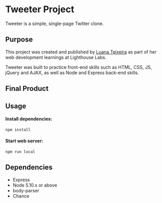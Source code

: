# Tweeter Project

Tweeter is a simple, single-page Twitter clone. 

## Purpose

This project was created and published by [Luana Teixeira](www.luana-teixeira.com) as part of her web development learnings at Lighthouse Labs.

Tweeter was built to practice front-end skills such as HTML, CSS, JS, jQuery and AJAX, as well as Node and Express back-end skills.

## Final Product

## Usage

#### Install dependencies:
`npm install`

#### Start web server:
`npm run local`

## Dependencies

- Express
- Node 5.10.x or above
- body-parser
- Chance
